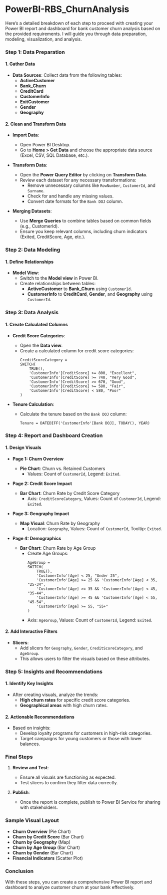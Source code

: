 # PowerBI-RBS_ChurnAnalysis
Here’s a detailed breakdown of each step to proceed with creating your Power BI report and dashboard for bank customer churn analysis based on the provided requirements. I will guide you through data preparation, modeling, visualization, and analysis.

### Step 1: Data Preparation

#### 1. Gather Data
- **Data Sources**: Collect data from the following tables:
  - **ActiveCustomer**
  - **Bank_Churn**
  - **CreditCard**
  - **CustomerInfo**
  - **ExitCustomer**
  - **Gender**
  - **Geography**

#### 2. Clean and Transform Data
- **Import Data**:
  - Open Power BI Desktop.
  - Go to **Home > Get Data** and choose the appropriate data source (Excel, CSV, SQL Database, etc.).
  
- **Transform Data**:
  - Open the **Power Query Editor** by clicking on **Transform Data**.
  - Review each dataset for any necessary transformations:
    - Remove unnecessary columns like `RowNumber`, `CustomerId`, and `Surname`.
    - Check for and handle any missing values.
    - Convert date formats for the `Bank DOJ` column.

- **Merging Datasets**:
  - Use **Merge Queries** to combine tables based on common fields (e.g., CustomerId).
  - Ensure you keep relevant columns, including churn indicators (Exited, CreditScore, Age, etc.).

### Step 2: Data Modeling

#### 1. Define Relationships
- **Model View**:
  - Switch to the **Model view** in Power BI.
  - Create relationships between tables:
    - **ActiveCustomer** to **Bank_Churn** using `CustomerId`.
    - **CustomerInfo** to **CreditCard**, **Gender**, and **Geography** using `CustomerId`.

### Step 3: Data Analysis

#### 1. Create Calculated Columns
- **Credit Score Categories**:
  - Open the **Data view**.
  - Create a calculated column for credit score categories:
    ```DAX
    CreditScoreCategory = 
    SWITCH(
        TRUE(),
        'CustomerInfo'[CreditScore] >= 800, "Excellent",
        'CustomerInfo'[CreditScore] >= 740, "Very Good",
        'CustomerInfo'[CreditScore] >= 670, "Good",
        'CustomerInfo'[CreditScore] >= 580, "Fair",
        'CustomerInfo'[CreditScore] < 580, "Poor"
    )
    ```

- **Tenure Calculation**:
  - Calculate the tenure based on the `Bank DOJ` column:
    ```DAX
    Tenure = DATEDIFF('CustomerInfo'[Bank DOJ], TODAY(), YEAR)
    ```

### Step 4: Report and Dashboard Creation

#### 1. Design Visuals
- **Page 1: Churn Overview**
  - **Pie Chart**: Churn vs. Retained Customers
    - Values: Count of `CustomerId`, Legend: `Exited`.

- **Page 2: Credit Score Impact**
  - **Bar Chart**: Churn Rate by Credit Score Category
    - Axis: `CreditScoreCategory`, Values: Count of `CustomerId`, Legend: `Exited`.

- **Page 3: Geography Impact**
  - **Map Visual**: Churn Rate by Geography
    - Location: `Geography`, Values: Count of `CustomerId`, Tooltip: `Exited`.

- **Page 4: Demographics**
  - **Bar Chart**: Churn Rate by Age Group
    - Create Age Groups:
      ```DAX
      AgeGroup = 
      SWITCH(
          TRUE(),
          'CustomerInfo'[Age] < 25, "Under 25",
          'CustomerInfo'[Age] >= 25 && 'CustomerInfo'[Age] < 35, "25-34",
          'CustomerInfo'[Age] >= 35 && 'CustomerInfo'[Age] < 45, "35-44",
          'CustomerInfo'[Age] >= 45 && 'CustomerInfo'[Age] < 55, "45-54",
          'CustomerInfo'[Age] >= 55, "55+"
      )
      ```
    - Axis: `AgeGroup`, Values: Count of `CustomerId`, Legend: `Exited`.

#### 2. Add Interactive Filters
- **Slicers**:
  - Add slicers for `Geography`, `Gender`, `CreditScoreCategory`, and `AgeGroup`.
  - This allows users to filter the visuals based on these attributes.

### Step 5: Insights and Recommendations

#### 1. Identify Key Insights
- After creating visuals, analyze the trends:
  - **High churn rates** for specific credit score categories.
  - **Geographical areas** with high churn rates.

#### 2. Actionable Recommendations
- Based on insights:
  - Develop loyalty programs for customers in high-risk categories.
  - Target campaigns for young customers or those with lower balances.

### Final Steps

1. **Review and Test**:
   - Ensure all visuals are functioning as expected.
   - Test slicers to confirm they filter data correctly.

2. **Publish**:
   - Once the report is complete, publish to Power BI Service for sharing with stakeholders.

### Sample Visual Layout

- **Churn Overview** (Pie Chart)
- **Churn by Credit Score** (Bar Chart)
- **Churn by Geography** (Map)
- **Churn by Age Group** (Bar Chart)
- **Churn by Gender** (Bar Chart)
- **Financial Indicators** (Scatter Plot)

### Conclusion

With these steps, you can create a comprehensive Power BI report and dashboard to analyze customer churn at your bank effectively. 

